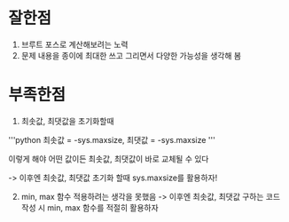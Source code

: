 # 잘한점
1. 브루트 포스로 계산해보려는 노력
2. 문제 내용을 종이에 최대한 쓰고 그리면서 다양한 가능성을 생각해 봄

# 부족한점
1. 최솟값, 최댓값을 초기화할때

  '''python
   최솟값 = -sys.maxsize, 최댓값 = -sys.maxsize
  '''

  이렇게 해야 어떤 값이든 최솟값, 최댓값이 바로 교체될 수 있다

  -> 이후엔 최솟값, 최댓값 초기화 할때 sys.maxsize를 활용하자!

2. min, max 함수 적용하려는 생각을 못했음
   -> 이후엔 최솟값, 최댓값 구하는 코드 작성 시 min, max 함수를 적절히 활용하자
